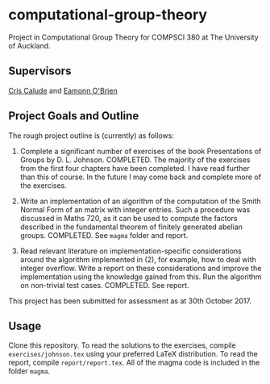 # computational-group-theory
Project in Computational Group Theory for COMPSCI 380 at The University of Auckland.

## Supervisors
[Cris Calude](https://www.cs.auckland.ac.nz/~cristian/) and [Eamonn O'Brien](https://www.math.auckland.ac.nz/~obrien/)

## Project Goals and Outline
The rough project outline is (currently) as follows:

  1. Complete a significant number of exercises of the book Presentations of Groups by D. L. Johnson.
  COMPLETED. The majority of the exercises from the first four chapters have been completed. I have read further than this of course. In the future I may come back and complete more of the exercises.

  2. Write an implementation of an algorithm of the computation of the Smith Normal Form of an matrix with integer entries. Such a procedure was discussed in Maths 720, as it can be used to compute the factors described in the fundamental theorem of finitely generated abelian groups. COMPLETED. See `magma` folder and report.

  3. Read relevant literature on implementation-specific considerations around the algorithm implemented in (2), for example, how to deal with integer overflow. Write a report on these considerations and improve the implementation using the knowledge gained from this. Run the algorithm on non-trivial test cases. COMPLETED. See report.

This project has been submitted for assessment as at 30th October 2017.

## Usage
Clone this repository. To read the solutions to the exercises, compile `exercises/johnson.tex` using your preferred LaTeX distribution. To read the report, compile `report/report.tex`. All of the magma code is included in the folder `magma`.

